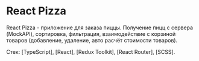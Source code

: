 # React Pizza

React Pizza - приложение для заказа пиццы. Получение пицц с сервера (MockAPI), сортировка, фильтрация, взаимодействие с корзиной товаров (добавление, удаление, авто расчёт стоимости товаров).

Стек: [TypeScript], [React], [Redux Toolkit], [React Router], [SCSS].
